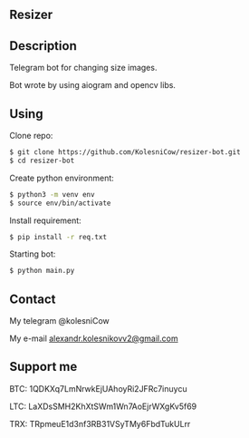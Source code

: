 ## Resizer

## Description

Telegram bot for changing size images.

Bot wrote by using aiogram and opencv libs.


## Using

Clone repo:

```Bash
$ git clone https://github.com/KolesniCow/resizer-bot.git
$ cd resizer-bot
```

Create python environment:

```Bash
$ python3 -m venv env
$ source env/bin/activate
```

Install requirement:

```Bash
$ pip install -r req.txt
```

Starting bot:

```Bash
$ python main.py
```

## Contact 

My telegram @kolesniCow

My e-mail alexandr.kolesnikovv2@gmail.com

## Support me

BTC: 1QDKXq7LmNrwkEjUAhoyRi2JFRc7inuycu

LTC: LaXDsSMH2KhXtSWm1Wn7AoEjrWXgKv5f69

TRX: TRpmeuE1d3nf3RB31VSyTMy6FbdTukULrr
